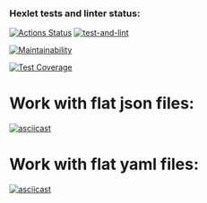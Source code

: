 ### Hexlet tests and linter status:
[![Actions Status](https://github.com/IlyaBag/python-project-50/workflows/hexlet-check/badge.svg)](https://github.com/IlyaBag/python-project-50/actions)
[![test-and-lint](https://github.com/IlyaBag/python-project-50/actions/workflows/test_and_lint.yml/badge.svg)](https://github.com/IlyaBag/python-project-50/actions/workflows/test_and_lint.yml)

[![Maintainability](https://api.codeclimate.com/v1/badges/e75acf8f738675b4a24a/maintainability)](https://codeclimate.com/github/IlyaBag/python-project-50/maintainability)

[![Test Coverage](https://api.codeclimate.com/v1/badges/e75acf8f738675b4a24a/test_coverage)](https://codeclimate.com/github/IlyaBag/python-project-50/test_coverage)


# Work with flat json files:
[![asciicast](https://asciinema.org/a/w08NKI6uAhRqgI6uo7eKRfgmS.svg)](https://asciinema.org/a/w08NKI6uAhRqgI6uo7eKRfgmS)

# Work with flat yaml files:
[![asciicast](https://asciinema.org/a/DzOkMhKDanLOqOP9yO9Lh6utr.svg)](https://asciinema.org/a/DzOkMhKDanLOqOP9yO9Lh6utr)
